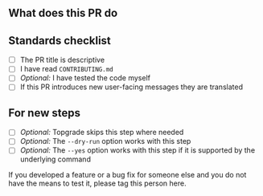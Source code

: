 ## What does this PR do


## Standards checklist

- [ ] The PR title is descriptive
- [ ] I have read `CONTRIBUTING.md`
- [ ] *Optional:* I have tested the code myself
- [ ] If this PR introduces new user-facing messages they are translated

## For new steps

- [ ] *Optional:* Topgrade skips this step where needed
- [ ] *Optional:* The `--dry-run` option works with this step
- [ ] *Optional:* The `--yes` option works with this step if it is supported by
  the underlying command

If you developed a feature or a bug fix for someone else and you do not have the
means to test it, please tag this person here.
